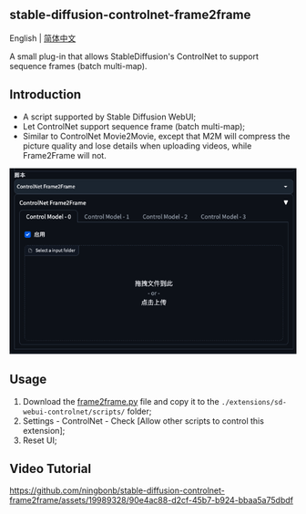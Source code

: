 ## stable-diffusion-controlnet-frame2frame

English | [简体中文](./README.md)

A small plug-in that allows StableDiffusion's ControlNet to support sequence frames (batch multi-map).

## Introduction

- A script supported by Stable Diffusion WebUI;
- Let ControlNet support sequence frame (batch multi-map);
- Similar to ControlNet Movie2Movie, except that M2M will compress the picture quality and lose details when uploading videos, while Frame2Frame will not.

![](./image/screenshot.png)

## Usage

1. Download the [frame2frame.py](./frame2frame.py) file and copy it to the `./extensions/sd-webui-controlnet/scripts/` folder;
2. Settings - ControlNet - Check [Allow other scripts to control this extension];
3. Reset UI;

## Video Tutorial

https://github.com/ningbonb/stable-diffusion-controlnet-frame2frame/assets/19989328/90e4ac88-d2cf-45b7-b924-bbaa5a75dbdf
